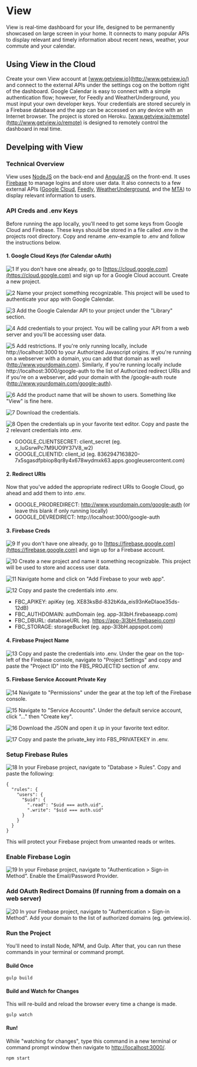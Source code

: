 # View
View is real-time dashboard for your life, designed to be permanently showcased on large screen in your home. It connects to many popular APIs to display relevant and timely information about recent news, weather, your commute and your calendar.

## Using View in the Cloud
Create your own View account at [www.getview.io](http://www.getview.io/) and connect to the external APIs under the settings cog on the bottom right of the dashboard. Google Calendar is easy to connect with a simple authentication flow; however, for Feedly and WeatherUnderground, you must input your own developer keys. Your credentials are stored securely in a Firebase database and the app can be accessed on any device with an Internet browser. The project is stored on Heroku. [www.getview.io/remote](http://www.getview.io/remote) is designed to remotely control the dashboard in real time.

## Develping with View
### Technical Overview
View uses [NodeJS](https://nodejs.org/en/) on the back-end and [AngularJS](https://angularjs.org/) on the front-end. It uses [Firebase](https://firebase.google.com) to manage logins and store user data. It also connects to a few external APIs ([Google Cloud](https://cloud.google.com), [Feedly](http://www.feedly.com), [WeatherUnderground](https://www.wunderground.com/), and the [MTA](http://web.mta.info/developers/)) to display relevant information to users.

### API Creds and .env Keys
Before running the app locally, you'll need to get some keys from Google Cloud and Firebase. These keys should be stored in a file called .env in the projects root directory. Copy and rename .env-example to .env and follow the instructions below.

#### 1. Google Cloud Keys (for Calendar oAuth)

![1](https://raw.githubusercontent.com/iamnickvolpe/view/master/documentation-images/View%20Documentation-01.png)
If you don't have one already, go to [https://cloud.google.com](https://cloud.google.com) and sign up for a Google Cloud account. Create a new project.

![2](https://raw.githubusercontent.com/iamnickvolpe/view/master/documentation-images/View%20Documentation-02.png)
Name your project something recognizable. This project will be used to authenticate your app with Google Calendar.

![3](https://raw.githubusercontent.com/iamnickvolpe/view/master/documentation-images/View%20Documentation-04.png)
Add the Google Calendar API to your project under the "Library" section.

![4](https://raw.githubusercontent.com/iamnickvolpe/view/master/documentation-images/View%20Documentation-07.png)
Add credentials to your project. You will be calling your API from a web server and you'll be accessing user data.

![5](https://raw.githubusercontent.com/iamnickvolpe/view/master/documentation-images/View%20Documentation-08.png)
Add restrictions. If you're only running locally, include http://localhost:3000 to your Authorized Javascript origins. If you're running on a webserver with a domain, you can add that domain as well (http://www.yourdomain.com). Similarly, if you're running locally include http://localhost:3000/google-auth to the list of Authorized redirect URIs and if you're on a webserver, add your domain with the /google-auth route (http://www.yourdomain.com/google-auth).

![6](https://raw.githubusercontent.com/iamnickvolpe/view/master/documentation-images/View%20Documentation-10.png)
Add the product name that will be shown to users. Something like "View" is fine here.

![7](https://raw.githubusercontent.com/iamnickvolpe/view/master/documentation-images/View%20Documentation-12.png)
Download the credentials.

![8](https://raw.githubusercontent.com/iamnickvolpe/view/master/documentation-images/View%20Documentation-13.png)
Open the credentials up in your favorite text editor. Copy and paste the 2 relevant credentials into .env.
* GOOGLE_CLIENTSECRET: client_secret (eg. x_IuGsrwPc7M9UO9Y37V8_w2)
* GOOGLE_CLIENTID: client_id (eg. 8362947163820-7x5sgasdfpbiop8qr8y4x678wydmxk63.apps.googleusercontent.com)

#### 2. Redirect URIs

Now that you've added the appropriate redirect URIs to Google Cloud, go ahead and add them to into .env.

* GOOGLE_PRODREDIRECT: http://www.yourdomain.com/google-auth (or leave this blank if only running locally)
* GOOGLE_DEVREDIRECT: http://localhost:3000/google-auth

#### 3. Firebase Creds

![9](https://raw.githubusercontent.com/iamnickvolpe/view/master/documentation-images/View%20Documentation-14.png)
If you don't have one already, go to [https://firebase.google.com](https://firebase.google.com) and sign up for a Firebase account.

![10](https://raw.githubusercontent.com/iamnickvolpe/view/master/documentation-images/View%20Documentation-15.png)
Create a new project and name it something recognizable. This project will be used to store and access user data.

![11](https://raw.githubusercontent.com/iamnickvolpe/view/master/documentation-images/View%20Documentation-17.png)
Navigate home and click on "Add Firebase to your web app".

![12](https://raw.githubusercontent.com/iamnickvolpe/view/master/documentation-images/View%20Documentation-18.png)
Copy and paste the credentials into .env.

* FBC_APIKEY: apiKey (eg. XE83ksBd-832bKda_eis93nKeDIaoe35ds-12dB)
* FBC_AUTHDOMAIN: authDomain (eg. app-3l3bH.firebaseapp.com)
* FBC_DBURL: databaseURL (eg. https://app-3l3bH.firebaseio.com)
* FBC_STORAGE: storageBucket (eg. app-3l3bH.appspot.com)

#### 4. Firebase Project Name

![13](https://raw.githubusercontent.com/iamnickvolpe/view/master/documentation-images/View%20Documentation-16.png)
Copy and paste the credentials into .env.
Under the gear on the top-left of the Firebase console, navigate to "Project Settings" and copy and paste the "Project ID" into the FBS_PROJECTID section of .env.

#### 5. Firebase Service Account Private Key

![14](https://raw.githubusercontent.com/iamnickvolpe/view/master/documentation-images/View%20Documentation-20.png)
Navigate to "Permissions" under the gear at the top left of the Firebase console.

![15](https://raw.githubusercontent.com/iamnickvolpe/view/master/documentation-images/View%20Documentation-23.png)
Navigate to "Service Accounts". Under the default service account, click "..." then "Create key".

![16](https://raw.githubusercontent.com/iamnickvolpe/view/master/documentation-images/View%20Documentation-24.png)
Download the JSON and open it up in your favorite text editor.

![17](https://raw.githubusercontent.com/iamnickvolpe/view/master/documentation-images/View%20Documentation-25.png)
Copy and paste the private_key into FBS_PRIVATEKEY in .env.

### Setup Firebase Rules
![18](https://raw.githubusercontent.com/iamnickvolpe/view/master/documentation-images/View%20Documentation-26.png)
In your Firebase project, navigate to "Database > Rules". Copy and paste the following:
```
{
  "rules": {
    "users": {
      "$uid": {
        ".read": "$uid === auth.uid",
        ".write": "$uid === auth.uid"
      } 
    }
  }
}
```
This will protect your Firebase project from unwanted reads or writes.

### Enable Firebase Login

![19](https://raw.githubusercontent.com/iamnickvolpe/view/master/documentation-images/View%20Documentation-27.png)
In your Firebase project, navigate to "Authentication > Sign-in Method". Enable the Email/Password Provider.

### Add OAuth Redirect Domains (If running from a domain on a web server)

![20](https://raw.githubusercontent.com/iamnickvolpe/view/master/documentation-images/View%20Documentation-28.png)
In your Firebase project, navigate to "Authentication > Sign-in Method". Add your domain to the list of authorized domains (eg. getview.io).

### Run the Project
You'll need to install Node, NPM, and Gulp. After that, you can run these commands in your terminal or command prompt.

#### Build Once
```
gulp build
```

#### Build and Watch for Changes
This will re-build and reload the browser every time a change is made.
```
gulp watch
```

#### Run!
While "watching for changes", type this command in a new terminal or command prompt window then navigate to [http://localhost:3000/](http://localhost:3000/).
```
npm start
```